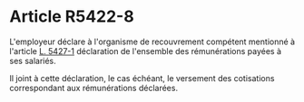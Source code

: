 # Article R5422-8

L'employeur déclare à l'organisme de recouvrement compétent mentionné à l'article [L. 5427-1][1] déclaration de l'ensemble des rémunérations payées à ses salariés. 
  
  
Il joint à cette déclaration, le cas échéant, le versement des cotisations correspondant aux rémunérations déclarées.

 [1]: /affichCodeArticle.do?cidTexte=LEGITEXT000006072050&idArticle=LEGIARTI000006903919&dateTexte=&categorieLien=cid